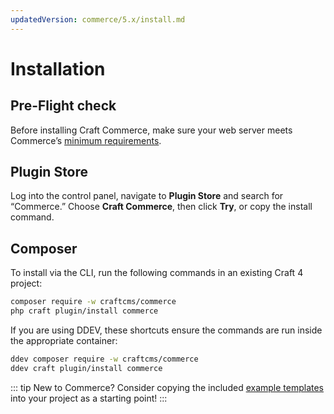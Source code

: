 ```yaml
---
updatedVersion: commerce/5.x/install.md
---
```


# Installation

## Pre-Flight check

Before installing Craft Commerce, make sure your web server meets Commerce’s [minimum requirements](requirements.md).

## Plugin Store

Log into the control panel, navigate to **Plugin Store** and search for “Commerce.” Choose **Craft Commerce**, then click **Try**, or copy the install command.

## Composer

To install via the CLI, run the following commands in an existing Craft 4 project:

```bash
composer require -w craftcms/commerce
php craft plugin/install commerce
```

If you are using DDEV, these shortcuts ensure the commands are run inside the appropriate container:

```bash
ddev composer require -w craftcms/commerce
ddev craft plugin/install commerce
```

::: tip
New to Commerce? Consider copying the included [example templates](example-templates.md) into your project as a starting point!
:::
